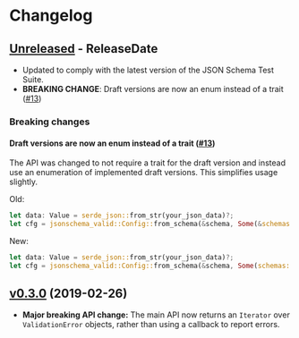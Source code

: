# Changelog

<!-- next-header -->

## [Unreleased](https://github.com/mdboom/jsonschema-valid/compare/v0.3.0...master) - ReleaseDate

* Updated to comply with the latest version of the JSON Schema Test Suite.
* **BREAKING CHANGE**: Draft versions are now an enum instead of a trait ([#13](https://github.com/mdboom/jsonschema-valid/pull/13))

### Breaking changes

#### Draft versions are now an enum instead of a trait ([#13](https://github.com/mdboom/jsonschema-valid/pull/13))

The API was changed to not require a trait for the draft version and instead use an enumeration of implemented draft versions.
This simplifies usage slightly.

Old:

```rust
let data: Value = serde_json::from_str(your_json_data)?;
let cfg = jsonschema_valid::Config::from_schema(&schema, Some(&schemas::Draft6))?;
```

New:

```rust
let data: Value = serde_json::from_str(your_json_data)?;
let cfg = jsonschema_valid::Config::from_schema(&schema, Some(schemas::Draft::Draft6))?;
```

## [v0.3.0](https://github.com/mdboom/jsonschema-valid/compare/0.2.0...v0.3.0) (2019-02-26)

* **Major breaking API change:** The main API now returns an `Iterator` over
  `ValidationError` objects, rather than using a callback to report errors.
